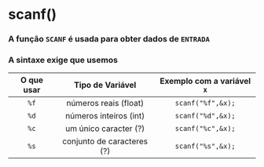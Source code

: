 # scanf()

### A função ```SCANF``` é usada para obter dados de ```ENTRADA``` 

### A sintaxe exige que usemos 

| O que usar    |  Tipo de Variável    |  Exemplo com a variável ``` x ```       |
| :-: | :-:  | :-:   |
| ``` %f ``` | números reais (float) |  ``` scanf("%f",&x); ```   |
| ``` %d ``` | números inteiros (int) |  ``` scanf("%d",&x); ```   |
| ``` %c ``` | um único caracter (?) |  ``` scanf("%c",&x); ```   |
| ``` %s ``` | conjunto de caracteres (?) |  ``` scanf("%s",&x); ```   |
